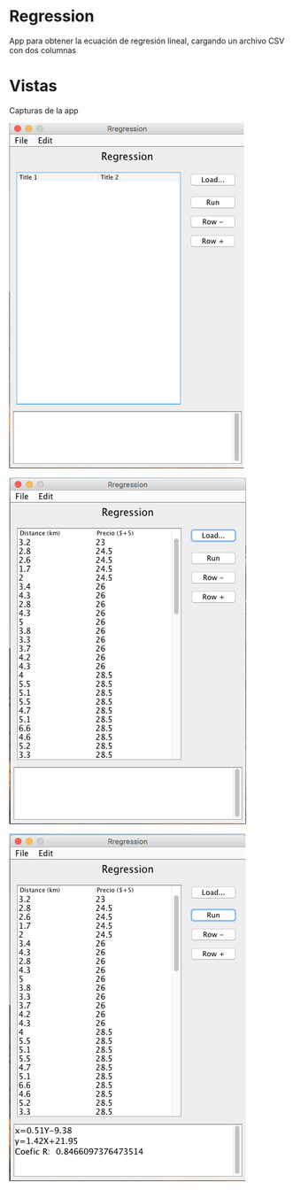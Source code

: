 # Regression

App para obtener la ecuación de regresión lineal, cargando un archivo CSV con dos columnas

# Vistas

Capturas de la app

![captura uno](imgs/img1.png)

![captura uno](imgs/img2.png)

![captura uno](imgs/img3.png)
